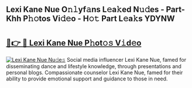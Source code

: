 ## Lexi Kane Nue O𝚗𝚕yf𝚊ns L𝚎a𝚔ed N𝚞𝚍es - Part-Khh P𝚑𝚘tos Vi𝚍𝚎o - H𝚘𝚝 Part L𝚎a𝚔s YDYNW

# <h2><a href="http://kfat4t.oniu.top/?m=Lexi+Kane+Nue">🔗👉 🔴 Lexi Kane Nue P𝚑ot𝚘𝚜 V𝚒d𝚎o</a></h2>

[![Lexi Kane Nue Nu𝚍e𝚜](https://i.imgur.com/0qMVB7G.gif)](http://kfat4t.oniu.top/?m=Lexi+Kane+Nue)
Social media influencer Lexi Kane Nue, famed for disseminating dance and lifestyle knowledge, through presentations and personal blogs. Compassionate counselor Lexi Kane Nue, famed for their ability to provide emotional support and guidance to those in need.  
